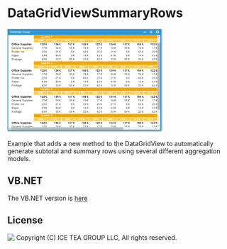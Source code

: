 DataGridViewSummaryRows
====

<img src="../Support/Images/DataGridViewSummaryRows.png" width="350" height="233">

Example that adds a new method to the DataGridView to automatically generate subtotal and summary rows using several different aggregation models.

VB.NET
------
The VB.NET version is [here](https://github.com/iceteagroup/wisej-examples-vb/tree/main/DataGridViewSummaryRows)


License
-------
<img src="http://iceteagroup.com/wp-content/uploads/2017/01/Square-64x64-trasp.png" height="20" align="top"> Copyright (C) ICE TEA GROUP LLC, All rights reserved.
